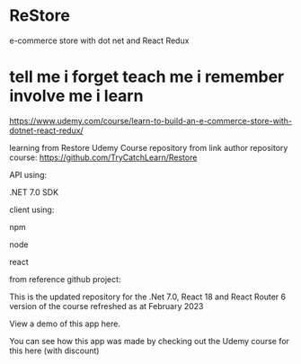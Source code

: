 # ReStore
e-commerce store with dot net and React Redux

# tell me i forget teach me i remember involve me i learn

https://www.udemy.com/course/learn-to-build-an-e-commerce-store-with-dotnet-react-redux/

learning from Restore Udemy Course repository from link author repository course: https://github.com/TryCatchLearn/Restore



API using:

  .NET 7.0 SDK
  
  
client using:

  npm
  
  node
  
  react
	
	
  
  
from reference github project: 

This is the updated repository for the .Net 7.0, React 18 and React Router 6 version of the course refreshed as at February 2023

View a demo of this app here.

You can see how this app was made by checking out the Udemy course for this here (with discount)






